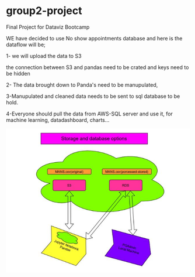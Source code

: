 # group2-project
Final Project for Dataviz Bootcamp

WE have decided to use No show appointments database and here is the dataflow will be;


1- we will upload the data to S3

  the connection between S3 and pandas need to be crated and keys need to be hidden

2- The data brought down to Panda's need to be manupulated,
    
3-Manupulated and cleaned data needs to be sent to sql database to be hold.

4-Everyone should pull the data from AWS-SQL server and use it, for machine learning, datadashboard, charts...

![](https://github.com/britnijgrimm/group2-project/blob/rens_branch/db_idea.JPG)



